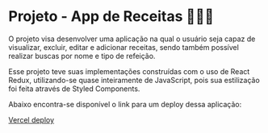 # Projeto - App de Receitas 📜👨‍🍳

O projeto visa desenvolver uma aplicação na qual o usuário seja capaz de visualizar, excluir, editar e adicionar receitas, sendo também possível realizar buscas por nome e tipo de refeição.

Esse projeto teve suas implementações construídas com o uso de React Redux, utilizando-se quase inteiramente de JavaScript, pois sua estilização foi feita através de Styled Components.

Abaixo encontra-se disponível o link para um deploy dessa aplicação:

[Vercel deploy](https://recipe-app-gabriel-zarpellon.vercel.app/)
